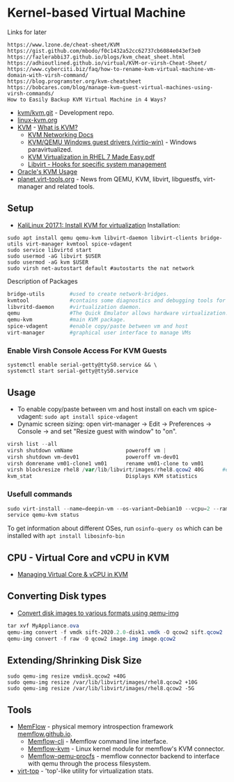 # Kernel-based Virtual Machine

Links for later
````
https://www.lzone.de/cheat-sheet/KVM
https://gist.github.com/mbodo/f0c1432a52cc62737cb6084e043ef3e0
https://fazlerabbi37.github.io/blogs/kvm_cheat_sheet.html
https://adhioutlined.github.io/virtual/KVM-or-virsh-Cheat-Sheet/
https://www.cyberciti.biz/faq/how-to-rename-kvm-virtual-machine-vm-domain-with-virsh-command/
https://blog.programster.org/kvm-cheatsheet
https://bobcares.com/blog/manage-kvm-guest-virtual-machines-using-virsh-commands/
How to Easily Backup KVM Virtual Machine in 4 Ways?
````
- [kvm/kvm.git](https://git.kernel.org/pub/scm/virt/kvm/kvm.git) - Development repo.
- [linux-kvm.org](https://www.linux-kvm.org/page/Main_Page)
- [KVM](https://www.kernel.org/doc/html/latest/virt/kvm/index.html) - [What is KVM?](https://www.redhat.com/en/topics/virtualization/what-is-KVM)
  - [KVM Networking Docs](https://wiki.libvirt.org/page/Networking#NAT_forwarding_.28aka_.22virtual_networks.22.29)
  - [KVM/QEMU Windows guest drivers (virtio-win)](https://github.com/virtio-win/kvm-guest-drivers-windows) - Windows paravirtualized.
  - [KVM Virtualization in RHEL 7 Made Easy.pdf](https://linux.dell.com/files/whitepapers/KVM_Virtualization_in_RHEL_7_Made_Easy.pdf)
  - [Libvirt - Hooks for specific system management](https://www.libvirt.org/hooks.html)
- [Oracle's KVM Usage](https://docs.oracle.com/en/operating-systems/oracle-linux/kvm-user/kvm-KVMUsage.html#basic-usage)
- [planet.virt-tools.org](https://planet.virt-tools.org/) - News from QEMU, KVM, libvirt, libguestfs, virt-manager and related tools.


## Setup
- [KaliLinux 2017.1: Install KVM for virtualization](https://www.hiroom2.com/2017/07/23/kalilinux-2017-1-kvm-en/)
Installation:
````
sudo apt install qemu qemu-kvm libvirt-daemon libvirt-clients bridge-utils virt-manager kvmtool spice-vdagent
sudo service libvirtd start
sudo usermod -aG libvirt $USER
sudo usermod -aG kvm $USER
sudo virsh net-autostart default #autostarts the nat network
````
Description of Packages
````powershell
bridge-utils        #used to create network-bridges.
kvmtool             #contains some diagnostics and debugging tools for KVM.
libvritd-daemon     #virtualization daemon.
qemu                #The Quick Emulator allows hardware virtualization.
qemu-kvm            #main KVM package.
spice-vdagent       #enable copy/paste between vm and host
virt-manager        #graphical user interface to manage VMs
````

### Enable Virsh Console Access For KVM Guests
````
systemctl enable serial-getty@ttyS0.service && \
systemctl start serial-getty@ttyS0.service
````



## Usage
- To enable copy/paste between vm and host install on each vm spice-vdagent: `sudo apt install spice-vdagent`
- Dynamic screen sizing: open virt-manager -> Edit -> Preferences -> Console -> and set "Resize guest with window" to "on".
````powershell
virsh list --all
virsh shutdown vmName                 poweroff vm |
virsh shutdown vm-dev01               poweroff vm-dev01
virsh domrename vm01-clone1 vm01      rename vm01-clone to vm01
virsh blockresize rhel8 /var/lib/libvirt/images/rhel8.qcow2 40G      #extend disk with 40 GB
kvm_stat                              Displays KVM statistics
````

### Usefull commands
````powershell
sudo virt-install --name=deepin-vm --os-variant=Debian10 --vcpu=2 --ram=2048 --graphics spice --location=/home/Downloads/deepin-20Beta-desktop-amd64.iso --network bridge:vibr0 
service qemu-kvm status
````
To get information about different OSes, run `osinfo-query os` which can be installed with `apt install libosinfo-bin`

## CPU - Virtual Core and vCPU in KVM
- [Managing Virtual Core & vCPU in KVM](https://bobcares.com/blog/selecting-the-number-of-vcpus-and-cores-for-a-virtual-machine/)

## Converting Disk types
- [Convert disk images to various formats using qemu-img](https://techpiezo.com/linux/convert-disk-images-to-various-formats-using-qemu-img/)
````powershell
tar xvf MyAppliance.ova
qemu-img convert -f vmdk sift-2020.2.0-disk1.vmdk -O qcow2 sift.qcow2
qemu-img convert -f raw -O qcow2 image.img image.qcow2
````

## Extending/Shrinking Disk Size
````
sudo qemu-img resize vmdisk.qcow2 +40G
sudo qemu-img resize /var/lib/libvirt/images/rhel8.qcow2 +10G
sudo qemu-img resize /var/lib/libvirt/images/rhel8.qcow2 -5G
````

## Tools
- [MemFlow](https://github.com/memflow/memflow) - physical memory introspection framework [memflow.github.io](https://memflow.github.io).
  - [Memflow-cli](https://github.com/memflow/memflow-cli) - Memflow command line interface.
  - [Memflow-kvm](https://github.com/memflow/memflow-kvm) - Linux kernel module for memflow's KVM connector.
  - [Memflow-qemu-procfs](https://github.com/memflow/memflow-qemu-procfs) - memflow connector backend to interface with qemu through the process filesystem.
- [virt-top](https://linux.die.net/man/1/virt-top) - 'top'-like utility for virtualization stats.



